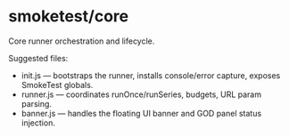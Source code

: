 # smoketest/core

Core runner orchestration and lifecycle.

Suggested files:
- init.js — bootstraps the runner, installs console/error capture, exposes SmokeTest globals.
- runner.js — coordinates runOnce/runSeries, budgets, URL param parsing.
- banner.js — handles the floating UI banner and GOD panel status injection.